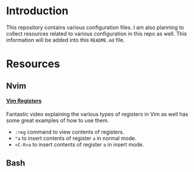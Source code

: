 # Introduction

This repository contains various configuration files. I am also planning to collect resources related to various configuration in this repo as well. This information will be added into this `README.md` file.

# Resources

## Nvim

#### [Vim Registers](https://www.youtube.com/watch?v=I5QGlfbuCfs)

Fantastic video explaining the various types of registers in Vim as well has some great examples of how to use them.
  - `:reg` command to view contents of registers.
  - `"a` to insert contents of register `a` in normal mode.
  - `<C-R>a` to insert contents of register `a` in insert mode.

## Bash

